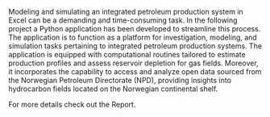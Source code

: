 Modeling and simulating an integrated petroleum production system in Excel can be a demanding 
and time-consuming task. In the following project a Python application has been developed to
streamline this process. The application is to function as a platform for investigation, modeling,
and simulation tasks pertaining to integrated petroleum production systems.
The application is equipped with computational routines tailored to estimate production profiles
and assess reservoir depletion for gas fields. Moreover, it incorporates the capability to access and
analyze open data sourced from the Norwegian Petroleum Directorate (NPD), providing insights
into hydrocarbon fields located on the Norwegian continental shelf.

For more details check out the Report. 
